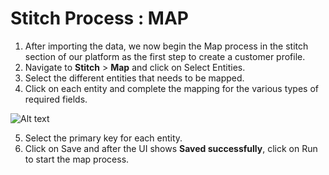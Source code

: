 # Stitch Process : MAP

1. After importing the data, we now begin the Map process in the stitch section of our platform as the first step to create a customer profile.
2. Navigate to **Stitch** > **Map** and click on Select Entities.
3. Select the different entities that needs to be mapped.
4. Click on each entity and complete the mapping for the various types of required fields.

![Alt text](https://github.com/skypointcloud/platform/blob/master/docs/doc_snippets/ecommercecontactsmapping.PNG?raw=true)

5. Select the primary key for each entity.
6. Click on Save and after the UI shows **Saved successfully**, click on Run to start the map process.